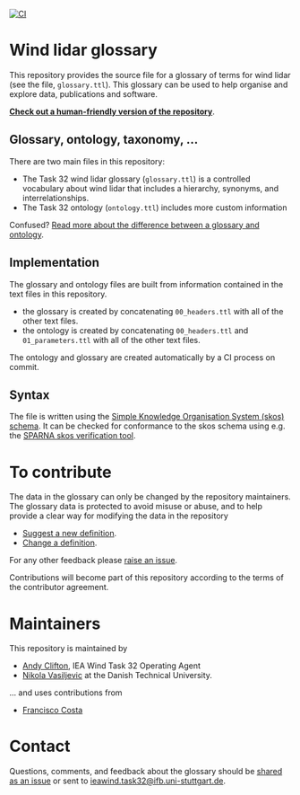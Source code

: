 [![CI](https://github.com/IEA-Wind-Task-32/wind-lidar-glossary/workflows/CI/badge.svg)](https://github.com/IEA-Wind-Task-32/wind-lidar-glossary/actions?query=workflow%3ACI)

# Wind lidar glossary
This repository provides the source file for a glossary of terms for wind lidar (see the file, `glossary.ttl`). This glossary can be used to help organise and explore data, publications and software.

[**Check out a human-friendly version of the repository**](https://data.windenergy.dtu.dk/ontologies/view/IEATask32Glossary/en/).

## Glossary, ontology, taxonomy, ...
There are two main files in this repository:
- The Task 32 wind lidar glossary (`glossary.ttl`) is a controlled vocabulary about wind lidar that includes a hierarchy, synonyms, and interrelationships.
- The Task 32 ontology (`ontology.ttl`) includes more custom information

Confused? [Read more about the difference between a glossary and ontology](https://asistdl.onlinelibrary.wiley.com/doi/epdf/10.1002/bult.2013.1720390211).

## Implementation
The glossary and ontology files are built from information contained in the text files in this repository.
- the glossary is created by concatenating `00_headers.ttl` with all of the other text files.
- the ontology is created by concatenating `00_headers.ttl` and `01_parameters.ttl` with all of the other text files.

The ontology and glossary are created automatically by a CI process on commit.

## Syntax
The file is written using the [Simple Knowledge Organisation System (skos) schema](https://www.w3.org/2009/08/skos-reference/skos.html). It can be checked for conformance to the skos schema using e.g. the [SPARNA skos verification tool](http://labs.sparna.fr/skos-testing-tool/test?url=https://raw.githubusercontent.com/IEA-Wind-Task-32/wind-lidar-glossary/main/glossary.ttl&rules=anr,chr,dcc,dlv,el,hr,husv,ilc,ipl,ml,mri,ncl,oc,oilt,ol,otc,rc,rrc,strc,tchbc,uc,ucil,urc,usr&format=html).

# To contribute
The data in the glossary can only be changed by the repository maintainers. The glossary data is protected to avoid misuse or abuse, and to help provide a clear way for modifying the data in the repository
- [Suggest a new definition](https://github.com/IEA-Wind-Task-32/wind-lidar-glossary/issues/new?assignees=&labels=&template=new-definition.md&title=%5BNew+definition%5D).
- [Change a definition](https://github.com/IEA-Wind-Task-32/wind-lidar-glossary/issues/new?assignees=&labels=&template=change-definition.md&title=%5BChange+a+definition%5D).

For any other feedback please [raise an issue](https://github.com/IEA-Wind-Task-32/wind-lidar-glossary/issues/new?assignees=&labels=&template=new-definition.md&title=%5BNew+definition%5D).

Contributions will become part of this repository according to the terms of the contributor agreement.

# Maintainers
This repository is maintained by
- [Andy Clifton](https://github.com/andyclifton), IEA Wind Task 32 Operating Agent
- [Nikola Vasiljevic](niva83) at the Danish Technical University.

... and uses contributions from 
- [Francisco Costa](https://github.com/pacocosta)


# Contact
Questions, comments, and feedback about the glossary should be [shared as an issue](https://github.com/IEA-Wind-Task-32/wind-lidar-glossary/issues/new/choose) or sent to ieawind.task32@ifb.uni-stuttgart.de.
